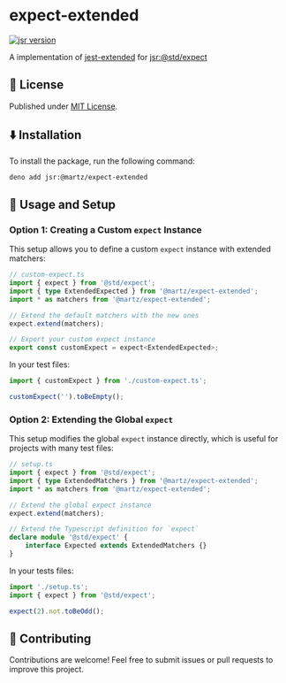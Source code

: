 # expect-extended

[![jsr version][jsr-version-src]][jsr-version-href]

A implementation of [jest-extended](npmjs.com/package/jest-extended) for [jsr:@std/expect](jsr.io/@std/expect)

## 📄 License

Published under [MIT License](./LICENSE).

## ⬇️ Installation

To install the package, run the following command:

```bash
deno add jsr:@martz/expect-extended
```

## 🚀 Usage and Setup

### Option 1: Creating a Custom `expect` Instance

This setup allows you to define a custom `expect` instance with extended matchers:

```typescript
// custom-expect.ts
import { expect } from '@std/expect';
import { type ExtendedExpected } from '@martz/expect-extended';
import * as matchers from '@martz/expect-extended';

// Extend the default matchers with the new ones
expect.extend(matchers);

// Export your custom expect instance
export const customExpect = expect<ExtendedExpected>;
```

In your test files:

```typescript
import { customExpect } from './custom-expect.ts';

customExpect('').toBeEmpty();
```

### Option 2: Extending the Global `expect`

This setup modifies the global `expect` instance directly, which is useful for projects with many test files:

```typescript
// setup.ts
import { expect } from '@std/expect';
import { type ExtendedMatchers } from '@martz/expect-extended';
import * as matchers from '@martz/expect-extended';

// Extend the global expect instance
expect.extend(matchers);

// Extend the Typescript definition for `expect`
declare module '@std/expect' {
	interface Expected extends ExtendedMatchers {}
}
```

In your tests files:

```typescript
import './setup.ts';
import { expect } from '@std/expect';

expect(2).not.toBeOdd();
```

## 🤝 Contributing

Contributions are welcome! Feel free to submit issues or pull requests to improve this project.

<!-- Badges -->

[jsr-version-src]: https://jsr.io/badges/@martz/expect-extended?style=flat&labelColor=18181B&logoColor=4169E1
[jsr-version-href]: https://jsr.io/@martz/expect-extended
